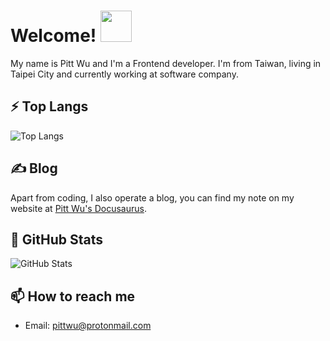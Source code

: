 # Welcome! <img src="https://i.imgur.com/N573qVR.gif" width="50px">

My name is Pitt Wu and I'm a Frontend developer. I'm from Taiwan, living in Taipei City and currently working at software company.

## ⚡ Top Langs

![Top Langs](https://github-readme-stats.vercel.app/api/top-langs/?username=wuzhe0912&layout=compact&hide=html&theme=react-dark)

## &#x270d; Blog

Apart from coding, I also operate a blog, you can find my note on my website at [Pitt Wu's Docusaurus](https://pitt-docusaurus.netlify.app/).

<!-- as well as on [Medium](https://medium.com/@martin.heinz) and [DEV.to](https://dev.to/martinheinz). -->
## 🌱 GitHub Stats

![GitHub Stats](https://github-readme-stats.vercel.app/api?username=wuzhe0912&show_icons=true&line_height=27&count_private=true&title_color=ffffff&text_color=c9cacc&icon_color=2bbc8a&bg_color=1d1f21)

## 📫 How to reach me

- Email: pittwu@protonmail.com

<!--
**wuzhe0912/wuzhe0912** is a ✨ _special_ ✨ repository because its `README.md` (this file) appears on your GitHub profile.

Here are some ideas to get you started:

- 🔭 I’m currently working on ...
- 🌱 I’m currently learning ...
- 👯 I’m looking to collaborate on ...
- 🤔 I’m looking for help with ...
- 💬 Ask me about ...
- 📫 How to reach me: ...
- 😄 Pronouns: ...
- ⚡ Fun fact: ...
-->
